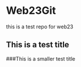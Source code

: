 # Web23Git
this is a test repo for web23 

## This is a test title

###This is a smaller test title
